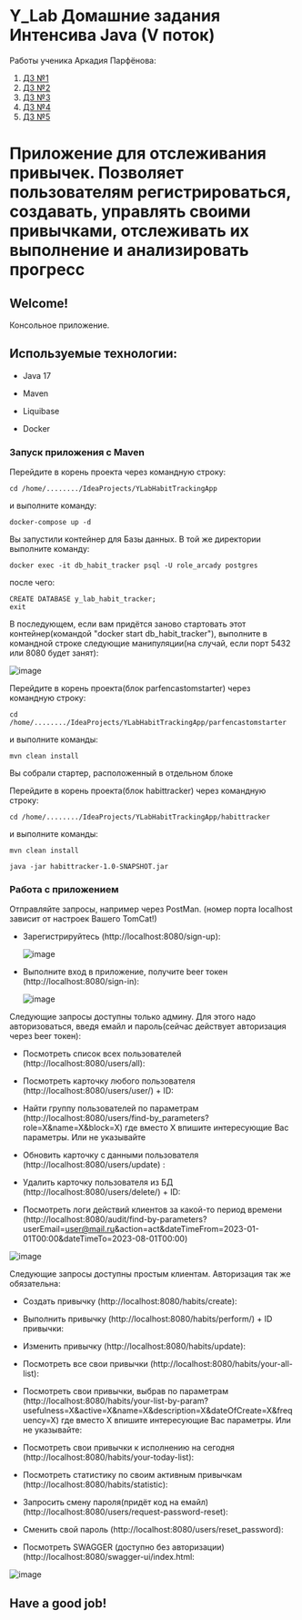 
# Y_Lab Домашние задания Интенсива Java (V поток)

Работы ученика Аркадия Парфёнова:

1. [ДЗ №1](https://github.com/Arcady555/YLabHabitTrackingApp/tree/homework_1)
2. [ДЗ №2](https://github.com/Arcady555/YLabHabitTrackingApp/tree/homework2)
3. [ДЗ №3](https://github.com/Arcady555/YLabHabitTrackingApp/tree/homework3)
4. [ДЗ №4](https://github.com/Arcady555/YLabHabitTrackingApp/tree/homework4)
5. [ДЗ №5](https://github.com/Arcady555/YLabHabitTrackingApp/tree/homework5)



# Приложение для отслеживания привычек. Позволяет пользователям регистрироваться, создавать, управлять своими привычками, отслеживать их выполнение и анализировать прогресс

## Welcome!

Консольное приложение.

## Используемые технологии:

* Java 17

* Maven

* Liquibase

* Docker

### Запуск приложения с Maven
Перейдите в корень проекта через командную строку:
```
cd /home/......../IdeaProjects/YLabHabitTrackingApp
``` 
и выполните команду:
```
docker-compose up -d
```
Вы запустили контейнер для Базы данных. В той же директории выполните команду:
```
docker exec -it db_habit_tracker psql -U role_arcady postgres
```
после чего:
```
CREATE DATABASE y_lab_habit_tracker;
exit 
```

В последующем, если вам придётся заново стартовать этот контейнер(командой "docker start db_habit_tracker"), выполните в командной строке следующие манипуляции(на случай, если порт 5432 или 8080 будет занят):

![image](images/containerRestart.png)

Перейдите в корень проекта(блок parfencastomstarter) через командную строку:
```
cd /home/......../IdeaProjects/YLabHabitTrackingApp/parfencastomstarter
``` 
и выполните команды:
```
mvn clean install

```
Вы собрали стартер, расположенный в отдельном блоке

Перейдите в корень проекта(блок habittracker) через командную строку:
```
cd /home/......../IdeaProjects/YLabHabitTrackingApp/habittracker
``` 
и выполните команды:
```
mvn clean install

java -jar habittracker-1.0-SNAPSHOT.jar

```



### Работа с приложением
Отправляйте запросы, например через PostMan. (номер порта localhost зависит от настроек Вашего TomCat!)
* Зарегистрируйтесь (http://localhost:8080/sign-up):

  ![image](images/1.png)
* Выполните вход в приложение, получите beer токен (http://localhost:8080/sign-in):

  ![image](images/2.png)


Следующие запросы доступны только админу. Для этого надо авторизоваться, введя емайл и пароль(сейчас действует авторизация через beer токен):


* Посмотреть список всех пользователей (http://localhost:8080/users/all):



* Посмотреть карточку любого пользователя (http://localhost:8080/users/user/) + ID:

* Найти группу пользователей по параметрам (http://localhost:8080/users/find-by_parameters?role=X&name=X&block=X) где вместо X впишите интересующие Вас параметры. Или не указывайте

* Обновить карточку с данными пользователя (http://localhost:8080/users/update) :


* Удалить карточку пользователя из БД (http://localhost:8080/users/delete/) + ID:

* Посмотреть логи действий клиентов за какой-то период времени (http://localhost:8080/audit/find-by-parameters?userEmail=user@mail.ru&action=act&dateTimeFrom=2023-01-01T00:00&dateTimeTo=2023-08-01T00:00)

![image](images/DB.png)

Следующие запросы доступны простым клиентам. Авторизация так же обязательна:

* Создать привычку (http://localhost:8080/habits/create):

* Выполнить привычку (http://localhost:8080/habits/perform/) + ID привычки:

* Изменить привычку (http://localhost:8080/habits/update):

* Посмотреть все свои привычки (http://localhost:8080/habits/your-all-list):

* Посмотреть свои привычки,  выбрав по параметрам (http://localhost:8080/habits/your-list-by-param?usefulness=X&active=X&name=X&description=X&dateOfCreate=X&frequency=X) где вместо X впишите интересующие Вас параметры. Или не указывайте:

* Посмотреть свои привычки к исполнению на сегодня (http://localhost:8080/habits/your-today-list):

* Посмотреть статистику по своим активным привычкам (http://localhost:8080/habits/statistic):

* Запросить смену пароля(придёт код на емайл) (http://localhost:8080/users/request-password-reset):

* Сменить свой пароль (http://localhost:8080/users/reset_password):


* Посмотреть SWAGGER (доступно без авторизации) (http://localhost:8080/swagger-ui/index.html:

![image](images/SWAGGER.png)


## Have a good job!
